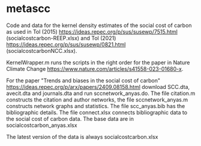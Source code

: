 # metascc

Code and data for the kernel density estimates of the social cost of carbon as used in Tol (2015)
https://ideas.repec.org/p/sus/susewp/7515.html (socialcostcarbon-REEP.xlsx) and Tol (2021) https://ideas.repec.org/p/sus/susewp/0821.html (socialcostcarbonNCC.xlsx).

KernelWrapper.m runs the scripts in the right order for the paper in Nature Climate Change https://www.nature.com/articles/s41558-023-01680-x.

For the paper "Trends and biases in the social cost of carbon" https://ideas.repec.org/p/arx/papers/2409.08158.html download SCC.dta, avecit.dta and journals.dta and run sccnetwork_anyas.do. The file citation.m constructs the citation and author networks, the file sccnetwork_anyas.m constructs network graphs and statistics. The file scc_anyas.bib has the bibliographic details. The file connect.xlsx connects bibliographic data to the social cost of carbon data. The base data are in socialcostcarbon_anyas.xlsx

The latest version of the data is always socialcostcarbon.xlsx
